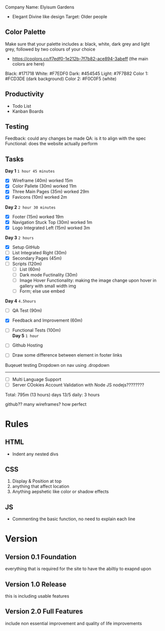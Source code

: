 Company Name: Elyisum Gardens 
-  Elegant Divine like design
Target: Older people

## Color Palette
Make sure that your palette includes a: black, 
white, dark grey and light grey, followed by 
two colours of your choice <br/>
- https://coolors.co/f7edf0-1e212b-7f7b82-ace894-3abeff (the main colors are here)

Black: #171718 
White: #F7EDF0
Dark: #454545
Light: #7F7B82
Color 1: #FCD3DE (dark background)
Color 2: #F0C0F5 (white)

## Productivity
- Todo List
- Kanban Boards

## Testing
Feedback: could any changes be made
QA: is it to align with the spec
Functional: does the website actually perform

## Tasks 
**Day 1** `1 hour 45 minutes` 
- [x] Wireframe (40m) worked 15m
- [x] Color Pallete (30m) worked 11m
- [x] Three Main Pages (35m) worked 29m
- [x] Favicons (10m) worked 2m<br/> 

**Day 2** `2 hour 30 minutes`
- [x] Footer (15m) worked 19m
- [x] Navigation Stuck Top (30m) worked 1m
- [x] Logo Integrated Left (15m) worked 3m <br/>

**Day 3** `2 hours`
- [x] Setup GitHub
- [ ] List Integrated Right (30m)
- [x] Secondary Pages (45m)
- [ ] Scripts (120m) 
  - [ ] List (60m)
  - [ ] Dark mode Fuctinality (30m)
  - [ ] Image Hover Functionality: making the image change upon hover in gallery with small width img
  - [ ] Form; else use embed<br/>

**Day 4** `4.5hours` 
- [ ] QA Test (90m)
- [x] Feedback and Improvement (60m) <!--bigger font was added and hover ability-->
- [ ] Functional Tests (100m)<br/>
**Day 5** `1 hour`
- [ ] Github Hosting

- [ ] Draw some difference between element in footer links

Buqeuet testing Dropdown on nav using .dropdown

---

- [ ] Multi Language Support
- [ ] Server COokies Account Validation with Node JS
nodejs????????

Total: 795m (13 hours)
days 13/5
daily: 3 hours

github??
many wireframes?
    how perfect

# Rules
## HTML
- Indent any nested divs 
## CSS
1. Display & Position at top
2. anything that affect location
3. Anything aepshetic like color or shadow effects
## JS
- Commenting the basic function, no need to explain each line

# Version
## Version 0.1 Foundation
everything that is required for the site to have the abiltiy to exapnd upon
## Version 1.0 Release
this is including usable features
## Version 2.0 Full Features
include non essential improvement and quality of life improvements